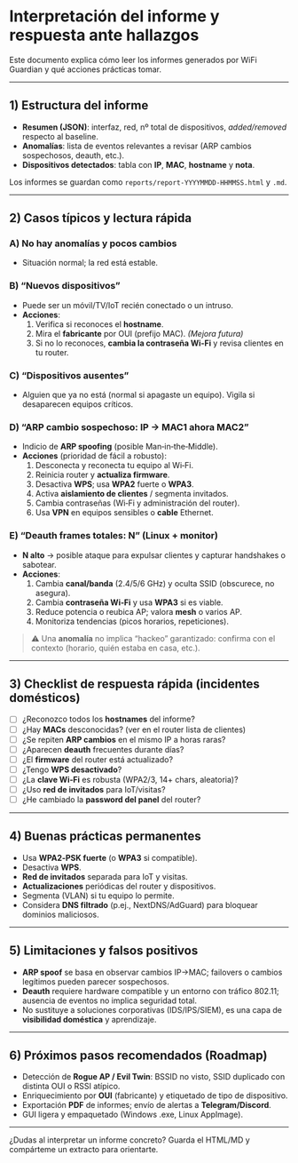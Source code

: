 # Interpretación del informe y respuesta ante hallazgos

Este documento explica cómo leer los informes generados por WiFi Guardian y qué acciones prácticas tomar.

---

## 1) Estructura del informe
- **Resumen (JSON)**: interfaz, red, nº total de dispositivos, *added/removed* respecto al baseline.
- **Anomalías**: lista de eventos relevantes a revisar (ARP cambios sospechosos, deauth, etc.).
- **Dispositivos detectados**: tabla con **IP**, **MAC**, **hostname** y **nota**.

Los informes se guardan como `reports/report-YYYYMMDD-HHMMSS.html` y `.md`.

---

## 2) Casos típicos y lectura rápida

### A) No hay anomalías y pocos cambios
- Situación normal; la red está estable.

### B) “Nuevos dispositivos”
- Puede ser un móvil/TV/IoT recién conectado o un intruso.
- **Acciones**:
  1. Verifica si reconoces el **hostname**.
  2. Mira el **fabricante** por OUI (prefijo MAC). *(Mejora futura)*
  3. Si no lo reconoces, **cambia la contraseña Wi‑Fi** y revisa clientes en tu router.

### C) “Dispositivos ausentes”
- Alguien que ya no está (normal si apagaste un equipo). Vigila si desaparecen equipos críticos.

### D) “ARP cambio sospechoso: IP -> MAC1 ahora MAC2”
- Indicio de **ARP spoofing** (posible Man‑in‑the‑Middle).
- **Acciones** (prioridad de fácil a robusto):
  1. Desconecta y reconecta tu equipo al Wi‑Fi.
  2. Reinicia router y **actualiza firmware**.
  3. Desactiva **WPS**; usa **WPA2** fuerte o **WPA3**.
  4. Activa **aislamiento de clientes** / segmenta invitados.
  5. Cambia contraseñas (Wi‑Fi y administración del router).
  6. Usa **VPN** en equipos sensibles o **cable** Ethernet.

### E) “Deauth frames totales: N” (Linux + monitor)
- **N alto** → posible ataque para expulsar clientes y capturar handshakes o sabotear.
- **Acciones**:
  1. Cambia **canal/banda** (2.4/5/6 GHz) y oculta SSID (obscurece, no asegura).
  2. Cambia **contraseña Wi‑Fi** y usa **WPA3** si es viable.
  3. Reduce potencia o reubica AP; valora **mesh** o varios AP.
  4. Monitoriza tendencias (picos horarios, repeticiones).

> ⚠️ Una **anomalía** no implica “hackeo” garantizado: confirma con el contexto (horario, quién estaba en casa, etc.).

---

## 3) Checklist de respuesta rápida (incidentes domésticos)

- [ ] ¿Reconozco todos los **hostnames** del informe?
- [ ] ¿Hay **MACs** desconocidas? (ver en el router lista de clientes)
- [ ] ¿Se repiten **ARP cambios** en el mismo IP a horas raras?
- [ ] ¿Aparecen **deauth** frecuentes durante días?
- [ ] ¿El **firmware** del router está actualizado?
- [ ] ¿Tengo **WPS desactivado**?
- [ ] ¿La **clave Wi‑Fi** es robusta (WPA2/3, 14+ chars, aleatoria)?
- [ ] ¿Uso **red de invitados** para IoT/visitas?
- [ ] ¿He cambiado la **password del panel** del router?

---

## 4) Buenas prácticas permanentes

- Usa **WPA2‑PSK fuerte** (o **WPA3** si compatible).
- Desactiva **WPS**.
- **Red de invitados** separada para IoT y visitas.
- **Actualizaciones** periódicas del router y dispositivos.
- Segmenta (VLAN) si tu equipo lo permite.
- Considera **DNS filtrado** (p.ej., NextDNS/AdGuard) para bloquear dominios maliciosos.

---

## 5) Limitaciones y falsos positivos

- **ARP spoof** se basa en observar cambios IP→MAC; failovers o cambios legítimos pueden parecer sospechosos.
- **Deauth** requiere hardware compatible y un entorno con tráfico 802.11; ausencia de eventos no implica seguridad total.
- No sustituye a soluciones corporativas (IDS/IPS/SIEM), es una capa de **visibilidad doméstica** y aprendizaje.

---

## 6) Próximos pasos recomendados (Roadmap)

- Detección de **Rogue AP / Evil Twin**: BSSID no visto, SSID duplicado con distinta OUI o RSSI atípico.
- Enriquecimiento por **OUI** (fabricante) y etiquetado de tipo de dispositivo.
- Exportación **PDF** de informes; envío de alertas a **Telegram/Discord**.
- GUI ligera y empaquetado (Windows .exe, Linux AppImage).

---

¿Dudas al interpretar un informe concreto? Guarda el HTML/MD y compárteme un extracto para orientarte.
